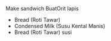 Make sandwich
BuatOrit lapis

  * Bread (Roti Tawar)
  * Condensed Milk (Susu Kental Manis)
  * Bread (Roti Tawar)
susi

